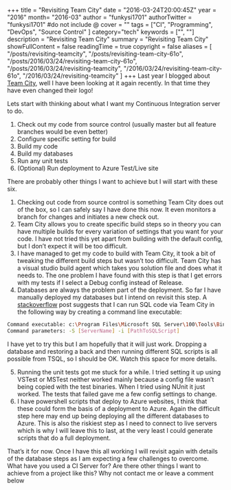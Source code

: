 +++
title = "Revisiting Team City"
date = "2016-03-24T20:00:45Z"
year = "2016"
month= "2016-03"
author = "funkysi1701"
authorTwitter = "funkysi1701" #do not include @
cover = ""
tags = ["CI", "Programming", "DevOps", "Source Control" ]
category="tech"
keywords = ["", ""]
description =  "Revisiting Team City"
summary = "Revisiting Team City"
showFullContent = false
readingTime = true
copyright = false
aliases = [
    "/posts/revisiting-teamcity",
    "/posts/revisiting-team-city-61o",
    "/posts/2016/03/24/revisiting-team-city-61o",
    "/posts/2016/03/24/revisiting-teamcity",
    "/2016/03/24/revisiting-team-city-61o",
    "/2016/03/24/revisiting-teamcity"
]
+++
Last year I blogged about [Team City](http://www.funkysi1701.com/2015/04/01/teamcity/), well I have been looking at it again recently. In that time they have even changed their logo!

Lets start with thinking about what I want my Continuous Integration server to do.

1. Check out my code from source control (usually master but all feature branches would be even better)
2. Configure specific setting for build
3. Build my code
4. Build my databases
5. Run any unit tests
6. (Optional) Run deployment to Azure Test/Live site

There are probably other things I want to achieve but I will start with these six.

1. Checking out code from source control is something Team City does out of the box, so I can safely say I have done this now. It even monitors a branch for changes and initiates a new check out.
2. Team City allows you to create specific build steps so in theory you can have multiple builds for every variation of settings that you want for your code. I have not tried this yet apart from building with the default config, but I don’t expect it will be too difficult.
3. I have managed to get my code to build with Team City, it took a bit of tweaking the different build steps but wasn’t too difficult. Team City has a visual studio build agent which takes you solution file and does what it needs to. The one problem I have found with this step is that I get errors with my tests if I select a Debug config instead of Release.
4. Databases are always the problem part of the deployment. So far I have manually deployed my databases but I intend on revisit this step. A [stackoverflow](https://stackoverflow.com/questions/21555038/how-can-i-execute-sql-scripts-using-teamcity) post suggests that I can run SQL code via Team City in the following way by creating a command line executable:

```bash
Command executable: c:\Program Files\Microsoft SQL Server\100\Tools\Binn\sqlcmd.exe
Command parameters: -S [ServerName] -i [PathToSQLScript]
```

I have yet to try this but I am hopefully that it will just work. Dropping a database and restoring a back and then running different SQL scripts is all possible from TSQL, so I should be OK. Watch this space for more details.

5. Running the unit tests got me stuck for a while. I tried setting it up using VSTest or MSTest neither worked mainly because a config file wasn’t being copied with the test binaries. When I tried using NUnit it just worked. The tests that failed gave me a few config settings to change.
6. I have powershell scripts that deploy to Azure websites, I think that these could form the basis of a deployment to Azure. Again the difficult step here may end up being deploying all the different databases to Azure. This is also the riskiest step as I need to connect to live servers which is why I will leave this to last, at the very least I could generate scripts that do a full deployment.

That’s it for now. Once I have this all working I will revisit again with details of the database steps as I am expecting a few challenges to overcome. What have you used a CI Server for? Are there other things I want to achieve from a project like this? Why not contact me or leave a comment below